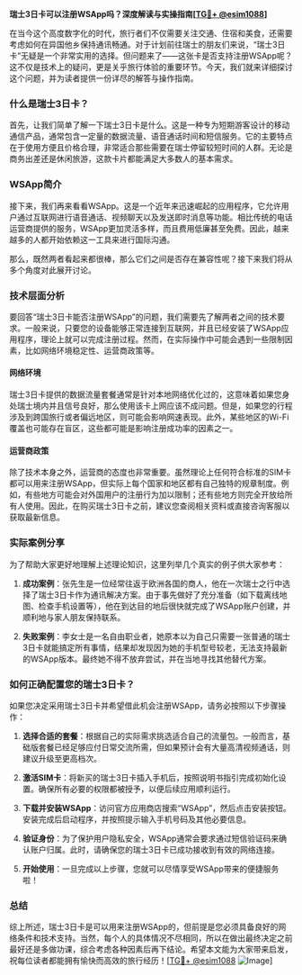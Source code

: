 **瑞士3日卡可以注册WSApp吗？深度解读与实操指南[[TG💪+ @esim1088](https://t.me/s/esim1088)]**

在当今这个高度数字化的时代，旅行者们不仅需要关注交通、住宿和美食，还需要考虑如何在异国他乡保持通讯畅通。对于计划前往瑞士的朋友们来说，“瑞士3日卡”无疑是一个非常实用的选择。但问题来了——这张卡是否支持注册WSApp呢？这不仅是技术上的疑问，更是关乎旅行体验的重要环节。今天，我们就来详细探讨这个问题，并为读者提供一份详尽的解答与操作指南。

### 什么是瑞士3日卡？

首先，让我们简单了解一下瑞士3日卡是什么。这是一种专为短期游客设计的移动通信产品，通常包含一定量的数据流量、语音通话时间和短信服务。它的主要特点在于使用方便且价格合理，非常适合那些需要在瑞士停留较短时间的人群。无论是商务出差还是休闲旅游，这款卡片都能满足大多数人的基本需求。

### WSApp简介

接下来，我们再来看看WSApp。这是一个近年来迅速崛起的应用程序，它允许用户通过互联网进行语音通话、视频聊天以及发送即时消息等功能。相比传统的电话运营商提供的服务，WSApp更加灵活多样，而且费用低廉甚至免费。因此，越来越多的人都开始依赖这一工具来进行国际沟通。

那么，既然两者看起来都很棒，那么它们之间是否存在兼容性呢？接下来我们将从多个角度对此展开讨论。

### 技术层面分析

要回答“瑞士3日卡能否注册WSApp”的问题，我们需要先了解两者之间的技术要求。一般来说，只要您的设备能够正常连接到互联网，并且已经安装了WSApp应用程序，理论上就可以完成注册过程。然而，在实际操作中可能会遇到一些限制因素，比如网络环境稳定性、运营商政策等。

#### 网络环境
瑞士3日卡提供的数据流量套餐通常是针对本地网络优化过的，这意味着如果您身处瑞士境内并且信号良好，那么使用该卡上网应该不成问题。但是，如果您的行程涉及到跨国旅行或者偏远地区，则可能会影响网速表现。此外，某些地区的Wi-Fi覆盖也可能存在盲区，这些都可能是影响注册成功率的因素之一。

#### 运营商政策
除了技术本身之外，运营商的态度也非常重要。虽然理论上任何符合标准的SIM卡都可以用来注册WSApp，但实际上每个国家和地区都有自己独特的规章制度。例如，有些地方可能会对外国用户的注册行为加以限制；还有些地方则完全开放给所有人使用。因此，在购买瑞士3日卡之前，建议您查阅相关资料或直接咨询客服以获取最新信息。

### 实际案例分享

为了帮助大家更好地理解上述理论知识，这里列举几个真实的例子供大家参考：

1. **成功案例**：张先生是一位经常往返于欧洲各国的商人，他在一次瑞士之行中选择了瑞士3日卡作为通讯解决方案。由于事先做好了充分准备（如下载离线地图、检查手机设置等），他在到达目的地后很快就完成了WSApp账户创建，并顺利地与家人朋友保持联系。
   
2. **失败案例**：李女士是一名自由职业者，她原本以为自己只需要一张普通的瑞士3日卡就能搞定所有事情，结果却发现因为她的手机型号较老，无法支持最新的WSApp版本。最终她不得不放弃尝试，并在当地寻找其他替代方案。

### 如何正确配置您的瑞士3日卡？

如果您决定采用瑞士3日卡并希望借此机会注册WSApp，请务必按照以下步骤操作：

1. **选择合适的套餐**：根据自己的实际需求挑选适合自己的流量包。一般而言，基础版套餐已经足够应付日常交流所需，但如果预计会有大量高清视频通话，则建议升级至更高档次。
   
2. **激活SIM卡**：将新买的瑞士3日卡插入手机后，按照说明书指引完成初始化设置。确保所有必要的权限都被授予，以便后续应用顺利运行。
   
3. **下载并安装WSApp**：访问官方应用商店搜索“WSApp”，然后点击安装按钮。安装完成后启动程序，并按照提示输入手机号码及其他必要信息。
   
4. **验证身份**：为了保护用户隐私安全，WSApp通常会要求通过短信验证码来确认账户归属。此时，请确保您的瑞士3日卡已成功接收到有效的网络连接。

5. **开始使用**：一旦完成以上步骤，您就可以尽情享受WSApp带来的便捷服务啦！

### 总结

综上所述，瑞士3日卡是可以用来注册WSApp的，但前提是您必须具备良好的网络条件和技术支持。当然，每个人的具体情况不尽相同，所以在做出最终决定之前最好还是多做功课，综合考虑各种因素后再下结论。希望本文能为大家带来启发，祝每位读者都能拥有愉快而高效的旅行经历！[[TG💪+ @esim1088](https://t.me/s/esim1088) ![Image](https://i.postimg.cc/4NQfJmqS/Snipaste-2025-05-13-00-14-12.png)]